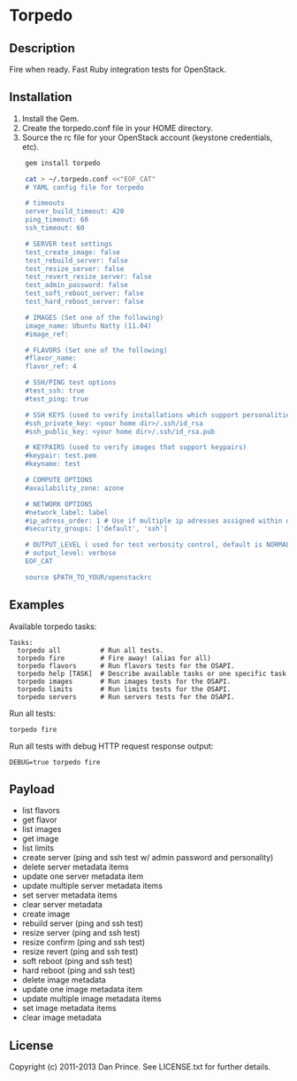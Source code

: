 Torpedo
=======

Description
-----------

Fire when ready. Fast Ruby integration tests for OpenStack.

Installation
------------

1. Install the Gem.
2. Create the torpedo.conf file in your HOME directory.
3. Source the rc file for your OpenStack account (keystone credentials, etc).

```bash
	gem install torpedo

    cat > ~/.torpedo.conf <<"EOF_CAT"
	# YAML config file for torpedo

	# timeouts
	server_build_timeout: 420
	ping_timeout: 60
	ssh_timeout: 60

	# SERVER test settings
	test_create_image: false
	test_rebuild_server: false
	test_resize_server: false
	test_revert_resize_server: false
	test_admin_password: false
	test_soft_reboot_server: false
	test_hard_reboot_server: false

	# IMAGES (Set one of the following)
	image_name: Ubuntu Natty (11.04)
	#image_ref:

	# FLAVORS (Set one of the following)
	#flavor_name: 
	flavor_ref: 4

	# SSH/PING test options
	#test_ssh: true
	#test_ping: true

	# SSH KEYS (used to verify installations which support personalities)
	#ssh_private_key: <your home dir>/.ssh/id_rsa
	#ssh_public_key: <your home dir>/.ssh/id_rsa.pub

	# KEYPAIRS (used to verify images that support keypairs)
	#keypair: test.pem
	#keyname: test

	# COMPUTE OPTIONS
	#availability_zone: azone

	# NETWORK OPTIONS
	#network_label: label
	#ip_adress_order: 1 # Use if multiple ip adresses assigned within one network
	#security_groups: ['default', 'ssh'] 

	# OUTPUT_LEVEL ( used for test verbosity control, default is NORMAL)
	# output_level: verbose
	EOF_CAT

	source $PATH_TO_YOUR/openstackrc
```

Examples
--------

Available torpedo tasks:

	Tasks:
	  torpedo all          # Run all tests.
	  torpedo fire         # Fire away! (alias for all)
	  torpedo flavors      # Run flavors tests for the OSAPI.
	  torpedo help [TASK]  # Describe available tasks or one specific task
	  torpedo images       # Run images tests for the OSAPI.
	  torpedo limits       # Run limits tests for the OSAPI.
	  torpedo servers      # Run servers tests for the OSAPI.

Run all tests:

	torpedo fire

Run all tests with debug HTTP request response output:

	DEBUG=true torpedo fire

Payload
--------

* list flavors
* get flavor
* list images
* get image
* list limits
* create server (ping and ssh test w/ admin password and personality)
* delete server metadata items
* update one server metadata item
* update multiple server metadata items
* set server metadata items
* clear server metadata
* create image
* rebuild server (ping and ssh test)
* resize server (ping and ssh test)
* resize confirm (ping and ssh test)
* resize revert (ping and ssh test)
* soft reboot (ping and ssh test)
* hard reboot (ping and ssh test)
* delete image metadata
* update one image metadata item
* update multiple image metadata items
* set image metadata items
* clear image metadata

License
-------
Copyright (c) 2011-2013 Dan Prince. See LICENSE.txt for further details.
